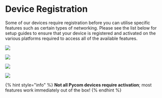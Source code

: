 # Device Registration

Some of our devices require registration before you can utilise specific features such as certain types of networking. Please see the list below for setup guides to ensure that your device is registered and activated on the various platforms required to access all of the available features.

[![](../../gitbook/assets/sigfox-logo.png)](sigfox.md)

[![](../../gitbook/assets/lorawan_logo.png)](lora/)

[![](../../gitbook/assets/image.png)](cellular.md)

[![](../../gitbook/assets/image-1.png)](cellular.md)

{% hint style="info" %}
**Not all Pycom devices require activation**; most features work immediately out of the box!
{% endhint %}

